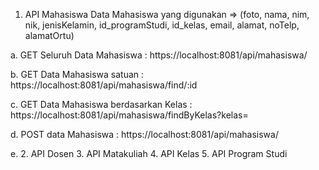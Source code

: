 1. API Mahasiswa
  Data Mahasiswa yang digunakan => (foto, nama, nim, nik, jenisKelamin, id_programStudi, id_kelas, email, alamat, noTelp, alamatOrtu)
  
  a. GET Seluruh Data Mahasiswa : https://localhost:8081/api/mahasiswa/
  
  b. GET Data Mahasiswa satuan : https://localhost:8081/api/mahasiswa/find/:id
  
  c. GET Data Mahasiswa berdasarkan Kelas : https://localhost:8081/api/mahasiswa/findByKelas?kelas=<value>
  
  d. POST data Mahasiswa : https://localhost:8081/api/mahasiswa/ 
  
  e. 
2. API Dosen
3. API Matakuliah
4. API Kelas
5. API Program Studi
